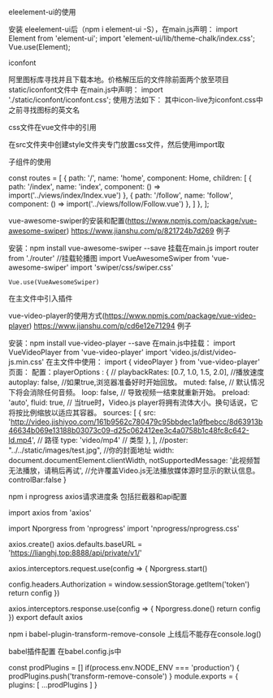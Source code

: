 eleelement-ui的使用

  安装  eleelement-ui后（npm i element-ui -S），在main.js声明：
  import Element from 'element-ui';
  import 'element-ui/lib/theme-chalk/index.css';
  Vue.use(Element);




iconfont

  阿里图标库寻找并且下载本地。价格解压后的文件除前面两个放至项目static/iconfont文件中
  在main.js中声明：
  import './static/iconfont/iconfont.css';
  使用方法如下：
  <span class="iconfont icon-live"></span>
  其中icon-live为iconfont.css中之前寻找图标的英文名




css文件在vue文件中的引用

在src文件夹中创建style文件夹专门放置css文件，然后使用import取
  <style lang="scss">
    #xiaomi {
    background-color:#fff;
  }
  @import url(../style/xiaomi.css);
  </style>




子组件的使用

  const routes = [
  {
    path: '/',
    name: 'home',
    component: Home,
    children: [
      {
        path: '/index',
        name: 'index',
        component: () => import('../views/index/Index.vue')
      },
      {
        path: '/follow',
        name: 'follow',
        component: () => import('../views/follow/Follow.vue')
      },
    ]
  },
];




vue-awesome-swiper的安装和配置(https://www.npmjs.com/package/vue-awesome-swiper)
  https://www.jianshu.com/p/821724b7d269   例子

  安装：npm install vue-awesome-swiper --save
  挂载在main.js
  import router from './router'
    //挂载轮播图
    import VueAwesomeSwiper from 'vue-awesome-swiper'
    import 'swiper/css/swiper.css'
    
    Vue.use(VueAwesomeSwiper)
  在主文件中引入插件
    <template>
      <div id="video-list">
        <swiper :options="swiperOption">
            <!-- 幻灯内容 -->
          <swiper-slide>slide1</swiper-slide>
          <swiper-slide>slide2</swiper-slide>
          <swiper-slide>slide1</swiper-slide>
          <swiper-slide>slide2</swiper-slide>
        </swiper>
      </div>
      </template>
      <script>
        import { Swiper, SwiperSlide, directive } from 'vue-awesome-swiper'
        export default{
            name:'videoList',
            components: {
              Swiper,
              SwiperSlide
            },
            directives: {
              swiper: directive
            }，
            data(){
              return {
                swiperOption: {
                  direction:"vertical",
                  grabCursor: true, 
                  setWrapperSize: true, 
                  autoHeight: true, //自动高度。设置为true时，wrapper和container会随着当前slide的高度而发生变化
                  slidesPerView: 1,
                  mousewheel: true, 
                  mousewheelControl: true, 
                  height: window.innerHeight, // 高度设置，占满设备高度
                  resistanceRatio: 0, 
                  observeParents: true, 
                }
              }
            },
        }
    </script>




vue-video-player的使用方式(https://www.npmjs.com/package/vue-video-player)
  https://www.jianshu.com/p/cd6e12e71294  例子

  安装：npm install vue-video-player --save
  在main.js中挂载：
    import VueVideoPlayer from 'vue-video-player'
    import 'video.js/dist/video-js.min.css'
  在主文件中使用：
    import { videoPlayer } from 'vue-video-player'
  页面： <video-player  class="video-player vjs-custom-skin"
          ref="videoPlayer"
          :playsinline="true"
          :options="playerOptions">
        </video-player>
  配置：playerOptions : {
          //  playbackRates: [0.7, 1.0, 1.5, 2.0], //播放速度
          autoplay: false, //如果true,浏览器准备好时开始回放。
          muted: false, // 默认情况下将会消除任何音频。
          loop: false, // 导致视频一结束就重新开始。
          preload: 'auto', 
          fluid: true, // 当true时，Video.js player将拥有流体大小。换句话说，它将按比例缩放以适应其容器。
          sources: [
            {
                src: 'http://video.jishiyoo.com/161b9562c780479c95bbdec1a9fbebcc/8d63913b46634b069e13188b03073c09-d25c062412ee3c4a0758b1c48fc8c642-ld.mp4',  // 路径
                type: 'video/mp4'  // 类型
            }, 
          ],
          //poster: "../../static/images/test.jpg", //你的封面地址
          width: document.documentElement.clientWidth,
          notSupportedMessage: '此视频暂无法播放，请稍后再试', //允许覆盖Video.js无法播放媒体源时显示的默认信息。
          controlBar:false
      }




npm i nprogress      axios请求进度条  包括拦截器和api配置

import axios from 'axios'
<!-- // 导入npogress 路由进度条 -->
import Nporgress from 'nprogress'
import 'nprogress/nprogress.css'
<!-- // export default axios.create({
//   baseURL: 'https://lianghj.top:8888/api/private/v1/'
// }) -->
axios.create()
axios.defaults.baseURL = 'https://lianghj.top:8888/api/private/v1/'
<!-- // 在request拦截器中，显示进度条 Nporgress.start() -->
<!-- // 配置axios的请求拦截器 -->
axios.interceptors.request.use(config => {
  Nporgress.start()
  <!-- // 为请求头的Authorization属性token
  // console.log(config) -->
  config.headers.Authorization = window.sessionStorage.getItem('token')
  return config
})
<!-- // 在response拦截器中隐藏进度条 Nporgress.done() -->
axios.interceptors.response.use(config => {
  Nporgress.done()
  return config
})
export default axios




npm i babel-plugin-transform-remove-console   上线后不能存在console.log()

babel插件配置
在babel.config.js中
<!-- // 这是项目发布阶段需要用到babel插件 按条件执行有没有console.log -->
const prodPlugins = []
if(process.env.NODE_ENV === 'production') {
  prodPlugins.push('transform-remove-console')
}
module.exports = {
  plugins: [
    <!-- // 发布产品时候的插件数据 -->
    ...prodPlugins
  ]
}

